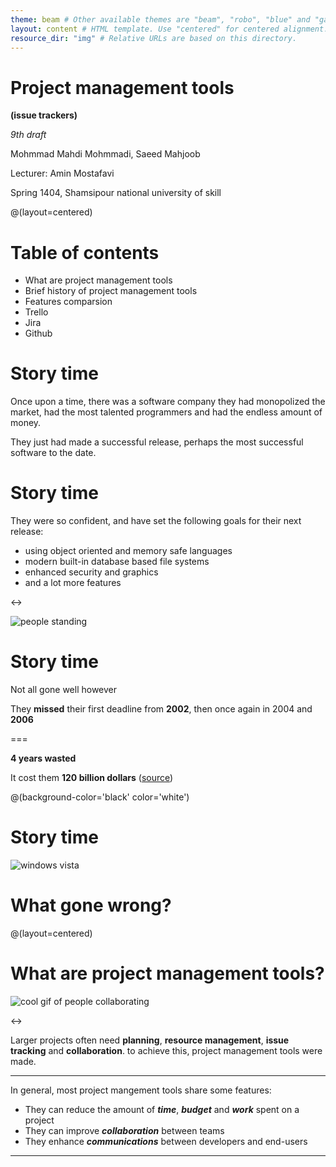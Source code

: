 ```yaml
---
theme: beam # Other available themes are "beam", "robo", "blue" and "gaia"
layout: content # HTML template. Use "centered" for centered alignment.
resource_dir: "img" # Relative URLs are based on this directory.
---
```


# Project management tools
**(issue trackers)**

*9th draft*

Mohmmad Mahdi Mohmmadi,
Saeed Mahjoob

Lecturer: Amin Mostafavi

Spring 1404, Shamsipour national university of skill

@(layout=centered)

# Table of contents

- What are project management tools
- Brief history of project management tools
- Features comparsion
- Trello
- Jira
- Github

# Story time

Once upon a time, there was a software company
they had monopolized the market, had the most talented programmers
and had the endless amount of money.

They just had made a successful release,
perhaps the most successful software to the date.

# Story time
They were so confident, and have set the following goals for
their next release:

- using object oriented and memory safe languages
- modern built-in database based file systems
- enhanced security and graphics
- and a lot more features

<->

![people standing](intro/people.gif)

# Story time
Not all gone well however

They **missed** their first deadline from **2002**,
then once again in 2004 and **2006**

===

**4 years wasted**

It cost them **120 billion dollars** ([source](https://news.softpedia.com/news/Windows-Vista-the-120-Billion-Operating-System-54843.shtml))

@(background-color='black' color='white')
# Story time

![windows vista](intro/vista.png)

# What gone wrong?

@(layout=centered)

# What are project management tools?

![cool gif of people collaborating](intro/groupmeeting.gif)

<->

Larger projects often need **planning**, **resource management**,
**issue tracking** and **collaboration**.
to achieve this, project management tools were made.

---

In general, most project mangement tools share some features:

- They can reduce the amount of ***time***, ***budget*** and ***work*** spent on a project
- They can improve ***collaboration*** between teams
- They enhance ***communications*** between developers and end-users

---

